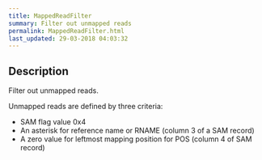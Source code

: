 ```yaml
---
title: MappedReadFilter
summary: Filter out unmapped reads
permalink: MappedReadFilter.html
last_updated: 29-03-2018 04:03:32
---
```


## Description

Filter out unmapped reads.

 <p>Unmapped reads are defined by three criteria:</p>

 <ul>
     <li>SAM flag value 0x4</li>
     <li>An asterisk for reference name or RNAME (column 3 of a SAM record)</li>
     <li>A zero value for leftmost mapping position for POS (column 4 of SAM record)</li>
 </ul>

